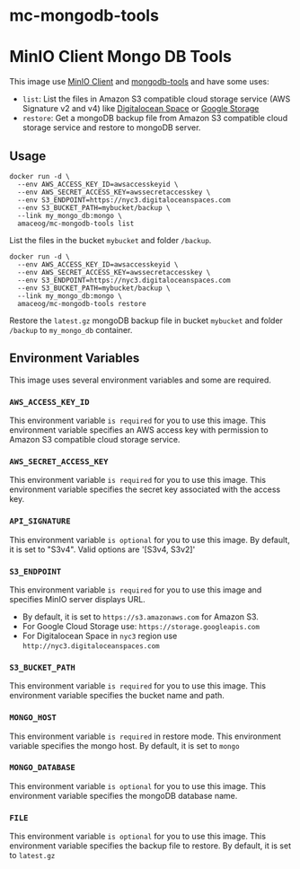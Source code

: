 mc-mongodb-tools
================

# MinIO Client Mongo DB Tools

This image use [MinIO Client](https://docs.min.io/docs/minio-client-complete-guide.html) and
[mongodb-tools](https://pkgs.alpinelinux.org/contents?branch=edge&name=mongodb-tools&arch=x86&repo=community) and have some uses:

* `list`: List the files in Amazon S3 compatible cloud storage service (AWS Signature v2 and v4) like [Digitalocean Space](https://www.digitalocean.com/docs/spaces/) or [Google Storage](https://cloud.google.com/storage)
* `restore`: Get a mongoDB backup file from Amazon S3 compatible cloud storage service and restore to mongoDB server.

## Usage

```
docker run -d \
  --env AWS_ACCESS_KEY_ID=awsaccesskeyid \
  --env AWS_SECRET_ACCESS_KEY=awssecretaccesskey \
  --env S3_ENDPOINT=https://nyc3.digitaloceanspaces.com
  --env S3_BUCKET_PATH=mybucket/backup \
  --link my_mongo_db:mongo \
  amaceog/mc-mongodb-tools list
```

List the files in the bucket `mybucket` and folder `/backup`.

```
docker run -d \
  --env AWS_ACCESS_KEY_ID=awsaccesskeyid \
  --env AWS_SECRET_ACCESS_KEY=awssecretaccesskey \
  --env S3_ENDPOINT=https://nyc3.digitaloceanspaces.com
  --env S3_BUCKET_PATH=mybucket/backup \
  --link my_mongo_db:mongo \
  amaceog/mc-mongodb-tools restore
```
Restore the `latest.gz` mongoDB backup file in bucket `mybucket` and folder `/backup` to `my_mongo_db` container.

## Environment Variables

This image uses several environment variables and some are required.

### `AWS_ACCESS_KEY_ID`

This environment variable `is required` for you to use this image. This environment variable specifies an AWS access key with permission to Amazon S3 compatible cloud storage service.
### `AWS_SECRET_ACCESS_KEY`

This environment variable `is required` for you to use this image. This environment variable specifies the secret key associated with the access key.
### `API_SIGNATURE`

This environment variable `is optional` for you to use this image. By default, it is set to "S3v4". Valid options are '[S3v4, S3v2]'

### `S3_ENDPOINT`

This environment variable `is required` for you to use this image and specifies MinIO server displays URL.

* By default, it is set to `https://s3.amazonaws.com` for Amazon S3.
* For Google Cloud Storage use: `https://storage.googleapis.com`
* For Digitalocean Space in `nyc3` region use `http://nyc3.digitaloceanspaces.com`

### `S3_BUCKET_PATH`

This environment variable `is required` for you to use this image. This environment variable specifies the bucket name and path.

### `MONGO_HOST`

This environment variable `is required` in restore mode. This environment variable specifies the mongo host. By default, it is set to `mongo`

### `MONGO_DATABASE`

This environment variable `is optional` for you to use this image.
This environment variable specifies the mongoDB database name.

### `FILE`

This environment variable `is optional` for you to use this image.
This environment variable specifies the backup file to restore. By default, it is set to `latest.gz`